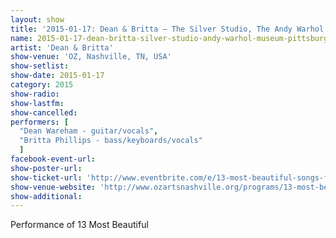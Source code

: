 ```yaml
---
layout: show
title: '2015-01-17: Dean & Britta – The Silver Studio, The Andy Warhol Museum, Pittsburgh, PA, USA'
name: 2015-01-17-dean-britta-silver-studio-andy-warhol-museum-pittsburgh-pa-usa
artist: 'Dean & Britta'
show-venue: 'OZ, Nashville, TN, USA'
show-setlist: 
show-date: 2015-01-17
category: 2015
show-radio: 
show-lastfm: 
show-cancelled: 
performers: [
  "Dean Wareham - guitar/vocals",
  "Britta Phillips - bass/keyboards/vocals"
  ]
facebook-event-url: 
show-poster-url: 
show-ticket-url: 'http://www.eventbrite.com/e/13-most-beautiful-songs-for-andy-warhols-screen-tests-tickets-12050698965'
show-venue-website: 'http://www.ozartsnashville.org/programs/13-most-beautiful/'
show-additional: 
---
```

Performance of 13 Most Beautiful 